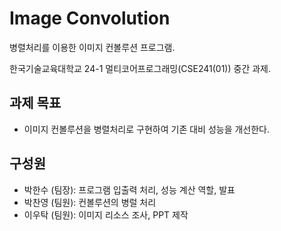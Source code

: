 # Image Convolution

병렬처리를 이용한 이미지 컨볼루션 프로그램.

한국기술교육대학교 24-1 멀티코어프로그래밍(CSE241(01)) 중간 과제.

## 과제 목표
- 이미지 컨볼루션을 병렬처리로 구현하여 기존 대비 성능을 개선한다.

## 구성원

- 박한수 (팀장): 프로그램 입출력 처리, 성능 계산 역할, 발표
- 박찬영 (팀원): 컨볼루션의 병럴 처리
- 이우탁 (팀원): 이미지 리소스 조사, PPT 제작
